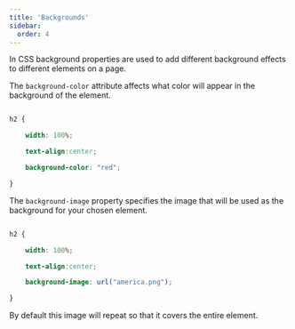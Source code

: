 ```yaml
---
title: 'Backgrounds'
sidebar:
  order: 4
---
```


 In CSS background properties are used to add different background effects to different elements on a page.



The `background-color` attribute affects what color will appear in the background of the element.





```css

h2 {

    width: 100%;

    text-align:center;

    background-color: "red";

}

```



The `background-image` property specifies the image that will be used as the background for your chosen element.



```css

h2 {

    width: 100%;

    text-align:center;

    background-image: url("america.png");

}

```

 By default this image will repeat so that it covers the entire element.
